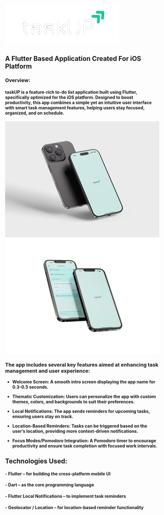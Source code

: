 ![logo](assets/Logo.png)

## A Flutter Based Application Created For iOS Platform ##

### Overview: ###

#### taskUP is a feature-rich to-do list application built using Flutter, specifically optimized for the iOS platform. Designed to boost productivity, this app combines a simple yet an intuitive user interface with smart task management features, helping users stay focused, organized, and on schedule. ####

![iPhone Mockup](assets/Free_iPhone_16_Mockup_4.jpg)
![iPhone Mockup](assets/taskUP_Product_Promo_MockUp.png)


 ### The app includes several key features aimed at enhancing task management and user experience: ###
 
- **Welcome Screen: A smooth intro screen displaying the app name for 0.3-0.5 seconds.**

- **Thematic Customization: Users can personalize the app with custom themes, colors, and backgrounds to suit their preferences.**

- **Local Notifications: The app sends reminders for upcoming tasks, ensuring users stay on track.**

- **Location-Based Reminders: Tasks can be triggered based on the user’s location, providing more context-driven notifications.** 

- **Focus Modes/Pomodoro Integration: A Pomodoro timer to encourage productivity and ensure task completion with focused work intervals.** 


## Technologies Used: ##

#### - Flutter – for building the cross-platform mobile UI ####

#### - Dart – as the core programming language ####

#### - Flutter Local Notifications – to implement task reminders ####

#### - Geolocator / Location – for location-based reminder functionality ####
